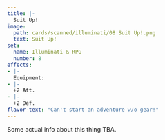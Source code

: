 ```yaml
---
title: |-
  Suit Up!
image: 
  path: cards/scanned/illuminati/08 Suit Up!.png
  text: Suit Up!
set:
  name: Illuminati & RPG
  number: 8
effects: 
- |-
  Equipment:
- |-
  +2 Att.
- |-
  +2 Def.
flavor-text: "Can't start an adventure w/o gear!"
---
```

Some actual info about this thing TBA.
